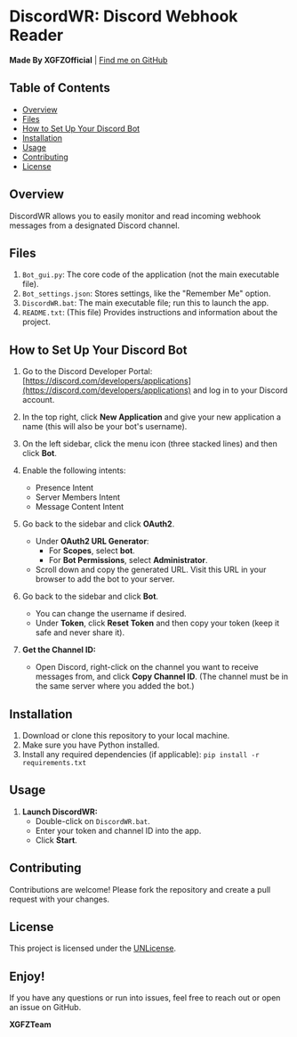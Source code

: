 # DiscordWR: Discord Webhook Reader

**Made By XGFZOfficial** | [Find me on GitHub](https://github.com/XGFZOfficial)

## Table of Contents

- [Overview](#overview)
- [Files](#files)
- [How to Set Up Your Discord Bot](#how-to-set-up-your-discord-bot)
- [Installation](#installation)
- [Usage](#usage)
- [Contributing](#contributing)
- [License](#license)

## Overview

DiscordWR allows you to easily monitor and read incoming webhook messages from a designated Discord channel.

## Files

1. `Bot_gui.py`: The core code of the application (not the main executable file).
2. `Bot_settings.json`: Stores settings, like the "Remember Me" option.
3. `DiscordWR.bat`: The main executable file; run this to launch the app.
4. `README.txt`: (This file) Provides instructions and information about the project.

## How to Set Up Your Discord Bot

1. Go to the Discord Developer Portal: [https://discord.com/developers/applications](https://discord.com/developers/applications) and log in to your Discord account.

2. In the top right, click **New Application** and give your new application a name (this will also be your bot's username).

3. On the left sidebar, click the menu icon (three stacked lines) and then click **Bot**.

4. Enable the following intents:
    * Presence Intent
    * Server Members Intent
    * Message Content Intent

5. Go back to the sidebar and click **OAuth2**.
    * Under **OAuth2 URL Generator**:
        * For **Scopes**, select **bot**.
        * For **Bot Permissions**, select **Administrator**.
    * Scroll down and copy the generated URL. Visit this URL in your browser to add the bot to your server.

6. Go back to the sidebar and click **Bot**.
    * You can change the username if desired.
    * Under **Token**, click **Reset Token** and then copy your token (keep it safe and never share it).

7. **Get the Channel ID:**
    * Open Discord, right-click on the channel you want to receive messages from, and click **Copy Channel ID**. (The channel must be in the same server where you added the bot.)

## Installation

1. Download or clone this repository to your local machine.
2. Make sure you have Python installed.
3. Install any required dependencies (if applicable): `pip install -r requirements.txt` 

## Usage

1. **Launch DiscordWR:**
    * Double-click on `DiscordWR.bat`.
    * Enter your token and channel ID into the app.
    * Click **Start**.

## Contributing

Contributions are welcome! Please fork the repository and create a pull request with your changes.

## License

This project is licensed under the [UNLicense](LICENSE). 

## Enjoy!

If you have any questions or run into issues, feel free to reach out or open an issue on GitHub.

**XGFZTeam**
